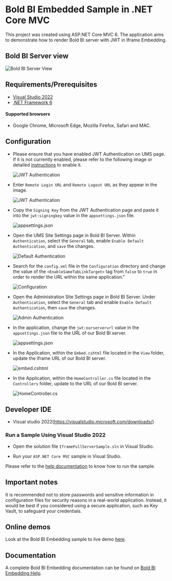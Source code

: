 # Bold BI Embedded Sample in .NET Core MVC

This project was created using ASP.NET Core MVC 6. The application aims to demonstrate how to render Bold BI server with JWT in Iframe Embedding.

## Bold BI Server view

![Bold BI Server View](https://github.com/bold-bi/embedded-bi-samples/assets/129487075/23c26113-126e-4e09-b9b8-5faf8d554b09)

## Requirements/Prerequisites

 * [Visual Studio 2022](https://visualstudio.microsoft.com/downloads/)
 * [.NET Framework 6](https://dotnet.microsoft.com/download/dotnet-core)

#### Supported browsers
  
  * Google Chrome, Microsoft Edge, Mozilla Firefox, Safari and MAC.

 ## Configuration
 
 * Please ensure that you have enabled JWT Authentication on UMS page. If it is not currently enabled, please refer to the following image or detailed [instructions](https://help.boldbi.com/multi-tenancy/site-administration/authentication/json-web-token/#steps-to-configure-jwt-in-bold-bi) to enable it.
 
    ![JWT Authentication](https://github.com/bold-bi/embedded-bi-samples/assets/129487075/99381eeb-5b82-4a84-843f-56417efb782e)

 * Enter `Remote Login URL` and `Remote Logout URL` as they appear in the image.
 
    ![JWT Authentication](https://github.com/bold-bi/embedded-bi-samples/assets/129487075/c070b494-39ce-4aa3-9bd5-482f647f9c82)
    
 * Copy the `Signing Key` from the JWT Authentication page and paste it into the `jwt:signingkey` value in the `appsettings.json` file.
 
    ![appsettings.json](https://github.com/bold-bi/embedded-bi-samples/assets/129487075/b3dfeb8f-77ef-403b-9dd7-f26648b5f81d)

 * Open the UMS Site Settings page in Bold BI Server. Within `Authentication`, select the `General` tab, enable `Enable Default Authentication`, and `save` the changes.
 
    ![Default Authentication](https://github.com/bold-bi/embedded-bi-samples/assets/129487075/e4fd3ec2-f54b-4a0b-a7ac-ea2e70e89b62)
    
 * Search for the `config.xml` file in the `Configuration` directory and change the value of the `<EnableSameTabLinkTarget>` tag from `false` to `true` in order to render the URL within the same application."
    
    ![Configuration](https://github.com/bold-bi/embedded-bi-samples/assets/129487075/cd177ca7-2218-47c4-a05e-2a60a545a1a0)

 * Open the Administration Site Settings page in Bold BI Server. Under `Authentication`, select the `General` tab and enable `Enable Default Authentication`, then `save` the changes.
    
    ![Admin Authentication](https://github.com/bold-bi/embedded-bi-samples/assets/129487075/a4530a87-1708-453e-9a68-e8c3f7f3b998)
    
 * In the application, change the `jwt:ourserverurl` value in the `appsettings.json` file to the URL of our Bold BI server.
  
    ![appsettings.json](https://github.com/bold-bi/embedded-bi-samples/assets/129487075/3412b366-7f5c-4301-832f-481e65638631)
   
 * In the Application, within the `Embed.cshtml` file located in the `View` folder, update the iframe URL of our Bold BI server.
 
    ![embed.cshtml](https://github.com/bold-bi/embedded-bi-samples/assets/129487075/091e0b1d-d8a4-4aa1-afad-ab5290706237)
    
 * In the Application, within the `HomeController.cs` file located in the `Controllers` folder, update to the URL of our Bold BI server.

    ![HomeController.cs](https://github.com/bold-bi/embedded-bi-samples/assets/129487075/a141b35e-4cf4-4ed6-8b10-5ed605c066fe)

 ## Developer IDE

  * Visual studio 2022(https://visualstudio.microsoft.com/downloads/)
  
### Run a Sample Using Visual Studio 2022
 
  * Open the solution file `IframeFullServerSample.sln` in Visual Studio.

  * Run your `ASP.NET Core MVC` sample in Visual Studio.

Please refer to the [help documentation](https://help.boldbi.com/embedding-options/embedding-sdk/samples/asp-net-mvc/#how-to-run-the-sample) to know how to run the sample.

## Important notes

It is recommended not to store passwords and sensitive information in configuration files for security reasons in a real-world application. Instead, it would be best if you considered using a secure application, such as Key Vault, to safeguard your credentials.

## Online demos

Look at the Bold BI Embedding sample to live demo [here](https://samples.boldbi.com/embed).

## Documentation

A complete Bold BI Embedding documentation can be found on [Bold BI Embedding Help](https://help.boldbi.com/embedded-bi/javascript-based/).
